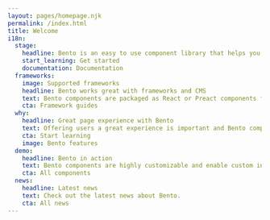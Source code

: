 ```yaml
---
layout: pages/homepage.njk
permalink: /index.html
title: Welcome
i18n:
  stage:
    headline: Bento is an easy to use component library that helps you achieve a great page experience.
    start_learning: Get started
    documentation: Documentation
  frameworks:
    image: Supported frameworks
    headline: Bento works great with frameworks and CMS
    text: Bento components are packaged as React or Preact components for seamless integration with those frameworks, but they're also provided as Web Components, so that they can be used anywhere else.
    cta: Framework guides
  why:
    headline: Great page experience with Bento
    text: Offering users a great experience is important and Bento components are designed from the ground up with page experience in mind. For example, all Bento components avoid user frustration by minimizing content shifts by design.
    cta: Start learning
    image: Bento features
  demo:
    headline: Bento in action
    text: Bento components are highly customizable and enable custom interactivity via their APIs.
    cta: All components
  news:
    headline: Latest news
    text: Check out the latest news about Bento.
    cta: All news
---
```

